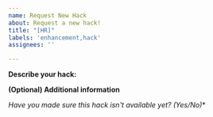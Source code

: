 ```yaml
---
name: Request New Hack
about: Request a new hack!
title: "[HR]"
labels: 'enhancement,hack'
assignees: ''

---
```


**Describe your hack:**
<!-- Example: Membership Hack-->

**(Optional) Additional information**

**Have you made sure this hack isn't available yet?* (Yes/No)**
